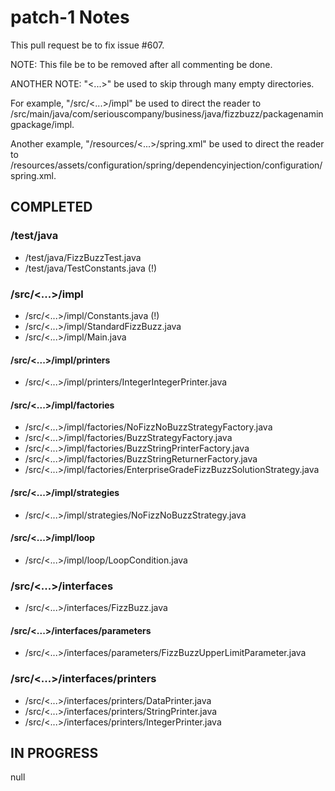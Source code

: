 # patch-1 Notes

This pull request be to fix issue #607.

NOTE: This file be to be removed after all commenting be done.

ANOTHER NOTE:
"<...>" be used to skip through many empty directories.

For example,
"/src/<...>/impl"
be used to direct the reader to
/src/main/java/com/seriouscompany/business/java/fizzbuzz/packagenamingpackage/impl.

Another example,
"/resources/<...>/spring.xml"
be used to direct the reader to
/resources/assets/configuration/spring/dependencyinjection/configuration/spring.xml.

## COMPLETED

### /test/java

- /test/java/FizzBuzzTest.java
- /test/java/TestConstants.java (!)

### /src/<...>/impl

- /src/<...>/impl/Constants.java (!)
- /src/<...>/impl/StandardFizzBuzz.java
- /src/<...>/impl/Main.java

#### /src/<...>/impl/printers

- /src/<...>/impl/printers/IntegerIntegerPrinter.java

#### /src/<...>/impl/factories

- /src/<...>/impl/factories/NoFizzNoBuzzStrategyFactory.java
- /src/<...>/impl/factories/BuzzStrategyFactory.java
- /src/<...>/impl/factories/BuzzStringPrinterFactory.java
- /src/<...>/impl/factories/BuzzStringReturnerFactory.java
- /src/<...>/impl/factories/EnterpriseGradeFizzBuzzSolutionStrategy.java

#### /src/<...>/impl/strategies

- /src/<...>/impl/strategies/NoFizzNoBuzzStrategy.java

#### /src/<...>/impl/loop

- /src/<...>/impl/loop/LoopCondition.java

### /src/<...>/interfaces

- /src/<...>/interfaces/FizzBuzz.java

#### /src/<...>/interfaces/parameters

- /src/<...>/interfaces/parameters/FizzBuzzUpperLimitParameter.java

### /src/<...>/interfaces/printers

- /src/<...>/interfaces/printers/DataPrinter.java
- /src/<...>/interfaces/printers/StringPrinter.java
- /src/<...>/interfaces/printers/IntegerPrinter.java

## IN PROGRESS

null
